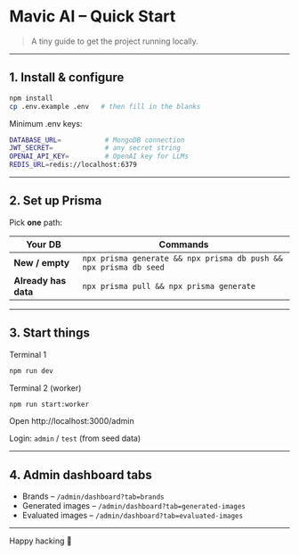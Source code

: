 # Mavic AI – Quick Start

> A tiny guide to get the project running locally.

---

## 1. Install & configure

```bash
npm install
cp .env.example .env   # then fill in the blanks
```

Minimum .env keys:

```bash
DATABASE_URL=           # MongoDB connection
JWT_SECRET=             # any secret string
OPENAI_API_KEY=         # OpenAI key for LLMs
REDIS_URL=redis://localhost:6379
```

---

## 2. Set up Prisma

Pick **one** path:

| Your DB              | Commands                                                          |
| -------------------- | ----------------------------------------------------------------- |
| **New / empty**      | `npx prisma generate && npx prisma db push && npx prisma db seed` |
| **Already has data** | `npx prisma pull && npx prisma generate`                          |

---

## 3. Start things

Terminal 1

```bash
npm run dev
```

Terminal 2 (worker)

```bash
npm run start:worker
```

Open http://localhost:3000/admin

Login: `admin` / `test` (from seed data)

---

## 4. Admin dashboard tabs

- Brands – `/admin/dashboard?tab=brands`
- Generated images – `/admin/dashboard?tab=generated-images`
- Evaluated images – `/admin/dashboard?tab=evaluated-images`

---

Happy hacking 👋
